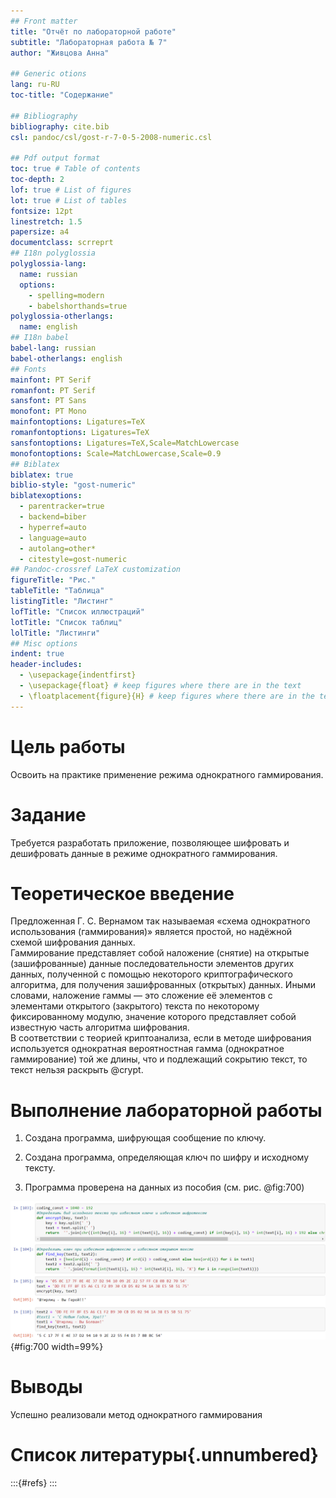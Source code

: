 ```yaml
---
## Front matter
title: "Отчёт по лабораторной работе"
subtitle: "Лабораторная работа № 7"
author: "Живцова Анна"

## Generic otions
lang: ru-RU
toc-title: "Содержание"

## Bibliography
bibliography: cite.bib
csl: pandoc/csl/gost-r-7-0-5-2008-numeric.csl

## Pdf output format
toc: true # Table of contents
toc-depth: 2
lof: true # List of figures
lot: true # List of tables
fontsize: 12pt
linestretch: 1.5
papersize: a4
documentclass: scrreprt
## I18n polyglossia
polyglossia-lang:
  name: russian
  options:
	- spelling=modern
	- babelshorthands=true
polyglossia-otherlangs:
  name: english
## I18n babel
babel-lang: russian
babel-otherlangs: english
## Fonts
mainfont: PT Serif
romanfont: PT Serif
sansfont: PT Sans
monofont: PT Mono
mainfontoptions: Ligatures=TeX
romanfontoptions: Ligatures=TeX
sansfontoptions: Ligatures=TeX,Scale=MatchLowercase
monofontoptions: Scale=MatchLowercase,Scale=0.9
## Biblatex
biblatex: true
biblio-style: "gost-numeric"
biblatexoptions:
  - parentracker=true
  - backend=biber
  - hyperref=auto
  - language=auto
  - autolang=other*
  - citestyle=gost-numeric
## Pandoc-crossref LaTeX customization
figureTitle: "Рис."
tableTitle: "Таблица"
listingTitle: "Листинг"
lofTitle: "Список иллюстраций"
lotTitle: "Список таблиц"
lolTitle: "Листинги"
## Misc options
indent: true
header-includes:
  - \usepackage{indentfirst}
  - \usepackage{float} # keep figures where there are in the text
  - \floatplacement{figure}{H} # keep figures where there are in the text
---
```


# Цель работы

Освоить на практике применение режима однократного гаммирования.      

# Задание

Требуется разработать приложение, позволяющее шифровать и дешифровать данные в режиме однократного гаммирования.    

# Теоретическое введение

Предложенная Г. С. Вернамом так называемая «схема однократного использования (гаммирования)»  является простой, но надёжной схемой шифрования данных.    
Гаммирование представляет собой наложение (снятие) на открытые (зашифрованные) данные последовательности элементов других данных, полученной с помощью некоторого криптографического алгоритма, для получения зашифрованных (открытых) данных. Иными словами, наложение гаммы — это сложение её элементов с элементами открытого (закрытого)
текста по некоторому фиксированному модулю, значение которого представляет собой известную часть алгоритма шифрования.    
В соответствии с теорией криптоанализа, если в методе шифрования используется однократная вероятностная гамма (однократное гаммирование)
той же длины, что и подлежащий сокрытию текст, то текст нельзя раскрыть @crypt.

# Выполнение лабораторной работы

1. Создана программа, шифрующая сообщение по ключу.     

2. Создана программа, определяющая ключ по шифру и исходному тексту.    

3. Программа проверена на данных из пособия (см. рис. @fig:700) 

![Программа шифрования](image/700.png){#fig:700 width=99%}

# Выводы

Успешно реализовали метод однократного гаммирования

# Список литературы{.unnumbered}

:::{#refs}
:::   
